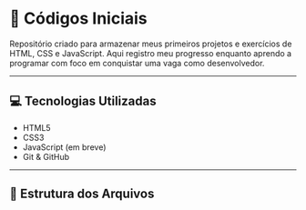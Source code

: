 # 🧠 Códigos Iniciais 

Repositório criado para armazenar meus primeiros projetos e exercícios de HTML, CSS e JavaScript. 
Aqui registro meu progresso enquanto aprendo a programar com foco em conquistar uma vaga como desenvolvedor.

---

## 💻 Tecnologias Utilizadas

- HTML5
- CSS3
- JavaScript (em breve)
- Git & GitHub

---

## 📁 Estrutura dos Arquivos

